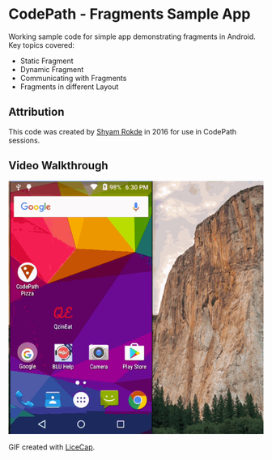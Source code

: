 # CodePath - Fragments Sample App

Working sample code for simple app demonstrating fragments in Android. Key topics covered:

* Static Fragment
* Dynamic Fragment
* Communicating with Fragments
* Fragments in different Layout

## Attribution

This code was created by [Shyam Rokde](https://github.com/mysgithub) in 2016 for use in CodePath sessions.

## Video Walkthrough

<img src='./pizza.gif' title='Video Walkthrough' width='' alt='Video Walkthrough' />

GIF created with [LiceCap](http://www.cockos.com/licecap/).

